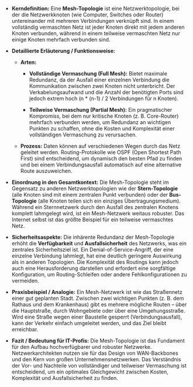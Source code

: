 - **Kerndefinition:** Eine **Mesh-Topologie** ist eine Netzwerktopologie, bei der die Netzwerkknoten (wie Computer, Switches oder Router) untereinander mit mehreren Verbindungen verknüpft sind. In einem vollständig vermaschten Netz ist jeder Knoten direkt mit jedem anderen Knoten verbunden, während in einem teilweise vermaschten Netz nur einige Knoten mehrfach verbunden sind.
    
- **Detaillierte Erläuterung / Funktionsweise:**
    
    - **Arten:**
        
        - **Vollständige Vermaschung (Full Mesh):** Bietet maximale Redundanz, da der Ausfall einer einzelnen Verbindung die Kommunikation zwischen zwei Knoten nicht unterbricht. Der Verkabelungsaufwand und die Anzahl der benötigten Ports sind jedoch extrem hoch (n * (n-1) / 2 Verbindungen für n Knoten).
            
        - **Teilweise Vermaschung (Partial Mesh):** Ein pragmatischer Kompromiss, bei dem nur kritische Knoten (z. B. Core-Router) mehrfach verbunden werden, um Redundanz an wichtigen Punkten zu schaffen, ohne die Kosten und Komplexität einer vollständigen Vermaschung zu verursachen.
            
    - **Prozess:** Daten können auf verschiedenen Wegen durch das Netz geleitet werden. Routing-Protokolle wie OSPF (Open Shortest Path First) sind entscheidend, um dynamisch den besten Pfad zu finden und bei einem Verbindungsausfall automatisch auf eine alternative Route auszuweichen.
        
- **Einordnung in den Gesamtkontext:** Die Mesh-Topologie steht im Gegensatz zu anderen Netzwerktopologien wie der **Stern-Topologie** (alle Knoten sind mit einem zentralen Punkt verbunden) oder der **Bus-Topologie** (alle Knoten teilen sich ein einziges Übertragungsmedium). Während ein Sternnetzwerk durch den Ausfall des zentralen Knotens komplett lahmgelegt wird, ist ein Mesh-Netzwerk weitaus robuster. Das Internet selbst ist das größte Beispiel für ein teilweise vermaschtes Netz.
    
- **Sicherheitsaspekte:** Die inhärente Redundanz der Mesh-Topologie erhöht die **Verfügbarkeit** und **Ausfallsicherheit** des Netzwerks, was ein zentrales Sicherheitsziel ist. Ein Denial-of-Service-Angriff, der eine einzelne Verbindung lahmlegt, hat eine deutlich geringere Auswirkung als in anderen Topologien. Die Komplexität des Routings kann jedoch auch eine Herausforderung darstellen und erfordert eine sorgfältige Konfiguration, um Routing-Schleifen oder andere Fehlkonfigurationen zu vermeiden.
    
- **Praxisbeispiel / Analogie:** Ein Mesh-Netzwerk ist wie das Straßennetz einer gut geplanten Stadt. Zwischen zwei wichtigen Punkten (z. B. dem Rathaus und dem Krankenhaus) gibt es mehrere mögliche Routen – über die Hauptstraße, durch Wohngebiete oder über eine Umgehungsstraße. Wird eine Straße wegen einer Baustelle gesperrt (Verbindungsausfall), kann der Verkehr einfach umgeleitet werden, und das Ziel bleibt erreichbar.
    
- **Fazit / Bedeutung für IT-Profis:** Die Mesh-Topologie ist das Fundament für den Aufbau hochverfügbarer und robuster Netzwerke. Netzwerkarchitekten nutzen sie für das Design von WAN-Backbones und den Kern von großen Unternehmensnetzwerken. Das Verständnis der Vor- und Nachteile von vollständiger und teilweiser Vermaschung ist entscheidend, um ein optimales Gleichgewicht zwischen Kosten, Komplexität und Ausfallsicherheit zu finden.